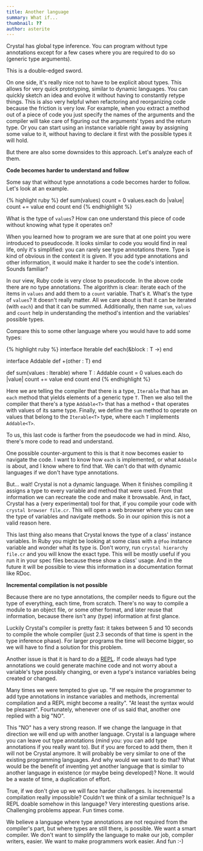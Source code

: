 ```yaml
---
title: Another language
summary: What if...
thumbnail: ??
author: asterite
---
```


Crystal has global type inference. You can program without type annotations except
for a few cases where you are required to do so (generic type arguments).

This is a double-edged sword.

On one side, it's really nice not to have to be explicit about types.
This allows for very quick prototyping, similar to dynamic languages.
You can quickly sketch an idea and evolve it without having to constantly
retype things. This is also very helpful when refactoring and reorganizing
code because the friction is very low. For example, when you extract
a method out of a piece of code you just specify the names of the arguments
and the compiler will take care of figuring out the arguments' types and
the return type. Or you can start using an instance variable right away
by assigning some value to it, without having to declare it first with the
possible types it will hold.

But there are also some downsides to this approach. Let's analyze each of them.

**Code becomes harder to understand and follow**

Some say that without type annotations a code becomes harder to follow. Let's look
at an example.

<div class="code_section">{% highlight ruby %}
def sum(values)
  count = 0
  values.each do |value|
    count += value
  end
  count
end
{% endhighlight %}</div>

What is the type of `values`? How can one understand this piece of code
without knowing what type it operates on?

When you learned how to program we are sure that at one point you were introduced
to pseudocode. It looks similar to code you would find in real life, only it's
simplified: you can rarely see type annotations there. Type is kind of obvious
in the context it is given. If you add type annotations and other information,
it would make it harder to see the code's intention. Sounds familiar?

In our view, Ruby code is very close to pseudocode. In the above code there are
no type annotations. The algorithm is clear: iterate each of the items in `values`
and add them to a `count` variable. That's it. What's the type of `values`? It
doesn't really matter. All we care about is that it can be iterated (with `each`) and
that it can be summed. Additionally, then name `sum`, `values` and `count` help
in understanding the method's intention and the variables' possible types.

Compare this to some other language where you would have to add some types:

<div class="code_section">{% highlight ruby %}
interface Iterable<T>
  def each(&amp;block : T ->)
end

interface Addable<T>
def +(other : T)
end

def sum(values : Iterable<T>) where T : Addable<T>
count = 0
values.each do |value|
count += value
end
count
end
{% endhighlight %}</div>

Here we are telling the compiler that there is a type, `Iterable` that has an
`each` method that yields elements of a generic type `T`. Then we also tell the
compiler that there's a type `Addable<T>` that has a method `+` that operates with
values of its same type. Finally, we define the `sum` method to operate on
values that belong to the `Iterable<T>` type, where each `T` implements
`Addable<T>`.

To us, this last code is farther from the pseudocode we had in mind. Also,
there's more code to read and understand.

One possible counter-argument to this is that it now becomes easier to navigate
the code. I want to know how `each` is implemented, or what `Addable` is about, and
I know where to find that. We can't do that with dynamic languages if we don't
have type annotations.

But... wait! Crystal is not a dynamic language. When it finishes compiling it
assigns a type to every variable and method that were used. From that information we can recreate
the code and make it browsable. And, in fact, Crystal has a (very experimental)
tool for that, if you compile your code with `crystal browser file.cr`. This will
open a web browser where you can see the type of variables and navigate methods. So
in our opinion this is not a valid reason here.

This last thing also means that Crystal knows the type of a class' instance variables.
In Ruby you might be looking at some class with a `@foo` instance variable and wonder
what its type is. Don't worry, run `crystal hierarchy file.cr` and you will know the
exact type. This will be mostly useful if you run it in your spec files because these
show a class' usage. And in the future it will be possible to view this
information in a documentation format like RDoc.

**Incremental compilation is not possible**

Because there are no type annotations, the compiler needs to figure out the type
of everything, each time, from scratch. There's no way to compile a module to an
object file, or some other format, and later reuse that information, because there
isn't any (type) information at first glance.

Luckily Crystal's compiler is pretty fast: it takes between 5 and 10 seconds to
compile the whole compiler (just 2.3 seconds of that time is spent in the type
inference phase). For larger programs the time will become bigger, so
we will have to find a solution for this problem.

Another issue is that it is hard to do a [REPL](http://en.wikipedia.org/wiki/Read%E2%80%93eval%E2%80%93print_loop).
If code always had type annotations we could generate machine code and not worry
about a variable's type possibly changing, or even a type's instance variables
being created or changed.

Many times we were tempted to give up. "If we require the programmer to add type
annotations in instance variables and methods, incremental compilation and a REPL
might become a reality". "At least the syntax would be pleasant".
Fourtunately, whenever one of us said that, another one replied with a big "NO".

This "NO" has a very strong reason. If we change the language in that direction
we will end up with another language. Crystal is a language where you can leave out
type annotations (mind you: you can add type annotations if you really want to). But
if you are forced to add them, then it will not be Crystal anymore. It will probably
be very similar to one of the existing programming languages. And why would we want
to do that? What would be the benefit of inventing yet another language that is similar
to another language in existence (or maybe being developed)? None. It would be a waste
of time, a duplication of effort.

True, if we don't give up we will face harder challenges. Is incremental compilation
really impossible? Couldn't we think of a similar technique? Is a REPL doable somehow
in this language? Very interesting questions arise. Challenging problems appear. Fun
times come.

We believe a language where type annotations are not required from the compiler's part,
but where types are still there, is possible. We want a smart compiler. We don't want
to simplify the language to make our job, compiler writers, easier. We want to make
programmers work easier. And fun :-)

